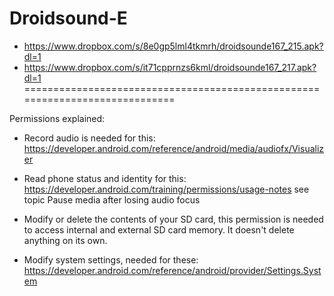 Droidsound-E 
============
* https://www.dropbox.com/s/8e0gp5lml4tkmrh/droidsounde167_215.apk?dl=1
* https://www.dropbox.com/s/it71cpprnzs6kml/droidsounde167_217.apk?dl=1
=============================================================================

Permissions explained:
* Record audio is needed for this: https://developer.android.com/reference/android/media/audiofx/Visualizer

* Read phone status and identity for this: https://developer.android.com/training/permissions/usage-notes 
see topic Pause media after losing audio focus

* Modify or delete the contents of your SD card, this permission is needed to access internal and external SD card memory. It doesn't delete anything on its own.

* Modify system settings, needed for these: https://developer.android.com/reference/android/provider/Settings.System
